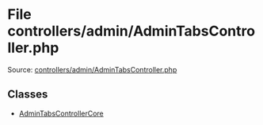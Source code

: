 File controllers/admin/AdminTabsController.php
=========

Source: [controllers/admin/AdminTabsController.php](https://github.com/PrestaShop/PrestaShop/blob/1.5.1.0/controllers/admin/AdminTabsController.php)


Classes
-------

* [AdminTabsControllerCore](class.AdminTabsControllerCore.md)

